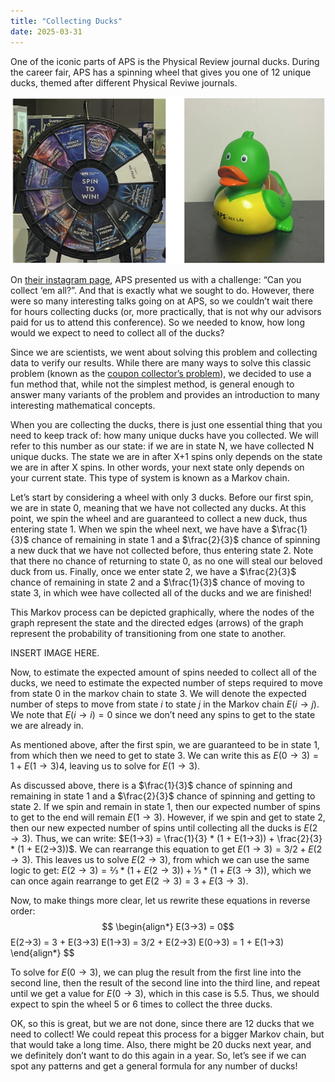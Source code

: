 ```yaml
---
title: "Collecting Ducks"
date: 2025-03-31
---
```


One of the iconic parts of APS is the Physical Review journal ducks. 
During the career fair, APS has a spinning wheel that gives you one of 12 unique ducks, themed after different Physical Reviwe journals.

![Duck Wheel](/assets/images/duck_wheel.png)

On [their instagram page](https://www.instagram.com/aps.physics/reel/DHUmrSKiLde/), APS presented us with a challenge: “Can you collect ‘em all?”. 
And that is exactly what we sought to do. 
However, there were so many interesting talks going on at APS, so we couldn’t wait there for hours collecting ducks (or, more practically, that is not why our advisors paid for us to attend this conference). 
So we needed to know, how long would we expect to need to collect all of the ducks?

Since we are scientists, we went about solving this problem and collecting data to verify our results. While there are many ways to solve this classic problem (known as the [coupon collector’s problem](https://en.wikipedia.org/wiki/Coupon_collector%27s_problem)), we decided to use a fun method that, while not the simplest method, is general enough to answer many variants of the problem and provides an introduction to many interesting mathematical concepts. 

When you are collecting the ducks, there is just one essential thing that you need to keep track of: how many unique ducks have you collected. 
We will refer to this number as our state: if we are in state N, we have collected N unique ducks. 
The state we are in after X+1 spins only depends on the state we are in after X spins. In other words, your next state only depends on your current state. 
This type of system is known as a Markov chain.

Let’s start by considering a wheel with only 3 ducks. 
Before our first spin, we are in state 0, meaning that we have not collected any ducks. 
At this point, we spin the wheel and are guaranteed to collect a new duck, thus entering state 1. 
When we spin the wheel next, we have have a $\frac{1}{3}$ chance of remaining in state 1 and a $\frac{2}{3}$ chance of spinning a new duck that we have not collected before, thus entering state 2. Note that there no chance of returning to state 0, as no one will steal our beloved duck from us. Finally, once we enter state 2, we have a $\frac{2}{3}$ chance of remaining in state 2 and a $\frac{1}{3}$ chance of moving to state 3, in which wee have collected all of the ducks and we are finished!

This Markov process can be depicted graphically, where the nodes of the graph represent the state and the directed edges (arrows) of the graph represent the probability of transitioning from one state to another. 

INSERT IMAGE HERE.

Now, to estimate the expected amount of spins needed to collect all of the ducks, we need to estimate the expected number of steps required to move from state 0 in the markov chain to state 3. 
We will denote the expected number of steps to move from state $i$ to state $j$ in the Markov chain $E(i→j)$. 
We note that $E(i→i) = 0$ since we don’t need any spins to get to the state we are already in.

As mentioned above, after the first spin, we are guaranteed to be in state 1, from which then we need to get to state 3. 
We can write this as $E(0 → 3) = 1 + E(1 → 3)4$, leaving us to solve for $E(1 → 3)$. 

As discussed above, there is a $\frac{1}{3}$ chance of spinning and remaining in state 1 and a $\frac{2}{3}$ chance of spinning and getting to state 2. 
If we spin and remain in state 1, then our expected number of spins to get to the end will remain $E(1→3)$. 
However, if we spin and get to state 2, then our new expected number of spins until collecting all the ducks is $E(2→3)$. 
Thus, we can write: $E(1→3) = \frac{1}{3} * (1 + E(1→3)) + \frac{2}{3} * (1 + E(2→3))$. 
We can rearrange this equation to get $E(1→3) = 3/2 + E(2→3)$. 
This leaves us to solve $E(2→3)$, from which we can use the same logic to get: $E(2→3) = ⅔ * (1+E(2→3)) + ⅓ * (1+E(3→3))$, which we can once again rearrange to get $E(2→3) = 3 + E(3→3)$.

Now, to make things more clear, let us rewrite these equations in reverse order:
$$
\begin{align*}
E(3→3) = 0$$
E(2→3) = 3 + E(3→3)
E(1→3) = 3/2 + E(2→3)
E(0→3) = 1 + E(1→3)
\end{align*}
$$

To solve for $E(0→3)$, we can plug the result from the first line into the second line, then the result of the second line into the third line, and repeat until we get a value for $E(0→3)$, which in this case is 5.5. 
Thus, we should expect to spin the wheel 5 or 6 times to collect the three ducks. 

OK, so this is great, but we are not done, since there are 12 ducks that we need to collect! 
We could repeat this process for a bigger Markov chain, but that would take a long time. 
Also, there might be 20 ducks next year, and we definitely don’t want to do this again in a year. 
So, let’s see if we can spot any patterns and get a general formula for any number of ducks!


